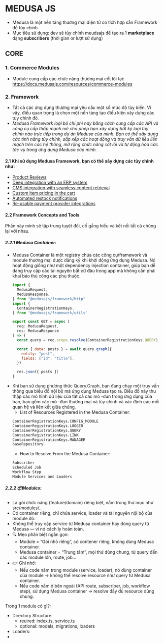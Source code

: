# MEDUSA JS
- Medusa là một nền tảng thương mại điện tử có tích hợp sẵn Framework để tùy chỉnh.
- Mục tiêu sử dụng: dev sẽ tùy chỉnh meudsajs để tạo ra 1 **marketplace** dạng **subscribers** (thời gian or lượt sử dụng)
## CORE
### 1. Commerce Modules
- Module cung cấp các chức năng thương mại cốt lõi tại: https://docs.medusajs.com/resources/commerce-modules
### 2. Framework
 - Tất cả các ứng dụng thương mại yêu cầu một số mức độ tùy biến. Vì vậy, điều quan trọng là chọn một nền tảng tạo điều kiện xây dựng các tùy chỉnh đó.
 - *Medusa Framework loại bỏ chi phí này bằng cách cung cấp các API và công cụ cấp thấp mạnh mẽ cho phép bạn xây dựng bất kỳ loại tùy chỉnh nào trực tiếp trong dự án Medusa của mình. Bạn có thể xây dựng các tính năng tùy chỉnh, sắp xếp các hoạt động và truy vấn dữ liệu liền mạch trên các hệ thống, mở rộng chức năng cốt lõi và tự động hóa các tác vụ trong ứng dụng Medusa của mình.*
#### 2.1 Khi sử dụng Medusa Framework, bạn có thể xây dựng các tùy chỉnh như:
- [Product Reviews](https://docs.medusajs.com/resources/how-to-tutorials/tutorials/product-reviews)
- [Deep integration with an ERP system](https://docs.medusajs.com/resources/recipes/erp)
- [CMS integration with seamless content retrieval](https://docs.medusajs.com/resources/integrations/guides/sanity)
- [Custom item pricing in the cart](https://docs.medusajs.com/resources/examples/guides/custom-item-price)
- [Automated restock notifications](https://docs.medusajs.com/resources/recipes/commerce-automation/restock-notification)
- [Re-usable payment provider integrations](https://docs.medusajs.com/resources/references/payment/provider)
#### 2.2 Framework Concepts and Tools
Phần này mình sẽ tập trung tuyệt đối, cố gắng hiểu và kết nối tất cả chúng lại với nhau.
##### 2.2.1 Medusa Container:
  - Medusa Container là một registry chứa các công cụ/framework và module thương mại được đăng ký khi khởi động ứng dụng Medusa. Nó hoạt động giống như một dependency injection container, giúp bạn dễ dàng truy cập các tài nguyên bất cứ đâu trong app mà không cần phải khai báo thủ công các phụ thuộc.
    ```js
    import {
      MedusaRequest,
      MedusaResponse,
    } from "@medusajs/framework/http"
    import {
      ContainerRegistrationKeys,
    } from "@medusajs/framework/utils"
    
    export const GET = async (
      req: MedusaRequest,
      res: MedusaResponse
    ) => {
      const query = req.scope.resolve(ContainerRegistrationKeys.QUERY)
    
      const { data: posts } = await query.graph({
        entity: "post",
        fields: ["id", "title"],
      })
    
      res.json({ posts })
    }
    ```
 - Khi bạn sử dụng phương thức Query.Graph, bạn đang chạy một truy vấn thông qua biểu đồ nội bộ mà ứng dụng Medusa tạo ra. Biểu đồ này thu thập các mô hình dữ liệu của tất cả các mô -đun trong ứng dụng của bạn, bao gồm các mô -đun thương mại và tùy chỉnh và xác định các mối quan hệ và liên kết giữa chúng.
   - List of Resources Registered in the Medusa Container:
   ```bash
   ContainerRegistrationKeys.CONFIG_MODULE
   ContainerRegistrationKeys.LOGGER
   ContainerRegistrationKeys.QUERY
   ContainerRegistrationKeys.LINK
   ContainerRegistrationKeys.MANAGER
   baseRepository
   ```
   - How to Resolve From the Medusa Container:
   ```bash
   Subscriber
   Scheduled Job
   Workflow Step
   Module Services and Loaders
   ```
##### 2.2.2 📦Modules:
 - Là gói chức năng (feature/domain) riêng biệt, nằm trong thư mục như src/modules/..
 - Có container riêng, chỉ chứa service, loader và tài nguyên nội bộ của module đó.
 - Không thể truy cập service từ Medusa container hay dùng query từ Medusa — vì nó cách ly hoàn toàn.
 - 🔍 Mẹo phân biệt ngắn gọn:
   + Module = “Gói nhỏ riêng”, có contener riêng, không dùng Medusa container.
   + Medusa container = “Trung tâm”, mọi thứ dùng chung, từ query đến các module lớn, route, job…
 - 👉 Ghi nhớ:
   + Nếu code nằm trong module (service, loader), nó dùng container của module → không thể resolve resource như query từ Medusa container.
   + Nếu code nằm ở bên ngoài (API route, subscriber, job, workflow step), sử dụng Medusa container → resolve đầy đủ resource dùng chung.

  Trong 1 module có gì?:
  - Directory Structure:
    + reuired: index.ts, service.ts
    + optional: models, migrations, loaders
  - Loaders:
  - 
